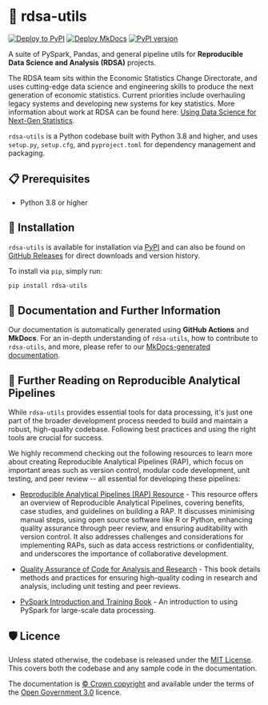 # 🧰 rdsa-utils 

[![Deploy to PyPI](https://github.com/ONSdigital/rdsa-utils/actions/workflows/deploy_pypi.yaml/badge.svg?branch=main)](https://github.com/ONSdigital/rdsa-utils/actions/workflows/deploy_pypi.yaml)
[![Deploy MkDocs](https://github.com/ONSdigital/rdsa-utils/actions/workflows/deploy_mkdocs.yaml/badge.svg?branch=main)](https://github.com/ONSdigital/rdsa-utils/actions/workflows/deploy_mkdocs.yaml)
[![PyPI version](https://badge.fury.io/py/rdsa-utils.svg)](https://pypi.org/project/rdsa-utils/)

A suite of PySpark, Pandas, and general pipeline utils for **Reproducible Data Science and Analysis (RDSA)** projects.

The RDSA team sits within the Economic Statistics Change Directorate, and uses cutting-edge data science and engineering skills to produce the next generation of economic statistics. Current priorities include overhauling legacy systems and developing new systems for key statistics. More information about work at RDSA can be found here: [Using Data Science for Next-Gen Statistics](https://dataingovernment.blog.gov.uk/2023/02/14/using-data-science-for-next-gen-statistics/).

`rdsa-utils` is a Python codebase built with Python 3.8 and higher, and uses `setup.py`, `setup.cfg`, and `pyproject.toml` for dependency management and packaging.

## 📋 Prerequisites 

- Python 3.8 or higher

## 💾 Installation 

`rdsa-utils` is available for installation via [PyPI](https://pypi.org/project/rdsa-utils/) and can also be found on [GitHub Releases](https://github.com/ONSdigital/rdsa-utils/releases) for direct downloads and version history.

To install via `pip`, simply run:

```bash
pip install rdsa-utils
```

## 📖 Documentation and Further Information 

Our documentation is automatically generated using **GitHub Actions** and **MkDocs**. For an in-depth understanding of `rdsa-utils`, how to contribute to `rdsa-utils`, and more, please refer to our [MkDocs-generated documentation](https://onsdigital.github.io/rdsa-utils/).

## 📘 Further Reading on Reproducible Analytical Pipelines

While `rdsa-utils` provides essential tools for data processing, it's just one part of the broader development process needed to build and maintain a robust, high-quality codebase. Following best practices and using the right tools are crucial for success.

We highly recommend checking out the following resources to learn more about creating Reproducible Analytical Pipelines (RAP), which focus on important areas such as version control, modular code development, unit testing, and peer review -- all essential for developing these pipelines:

- [Reproducible Analytical Pipelines (RAP) Resource](https://analysisfunction.civilservice.gov.uk/support/reproducible-analytical-pipelines/) - This resource offers an overview of Reproducible Analytical Pipelines, covering benefits, case studies, and guidelines on building a RAP. It discusses minimising manual steps, using open source software like R or Python, enhancing quality assurance through peer review, and ensuring auditability with version control. It also addresses challenges and considerations for implementing RAPs, such as data access restrictions or confidentiality, and underscores the importance of collaborative development.

- [Quality Assurance of Code for Analysis and Research](https://best-practice-and-impact.github.io/qa-of-code-guidance/intro.html) - This book details methods and practices for ensuring high-quality coding in research and analysis, including unit testing and peer reviews.

- [PySpark Introduction and Training Book](https://best-practice-and-impact.github.io/ons-spark/intro.html) - An introduction to using PySpark for large-scale data processing.

## 🛡️ Licence

Unless stated otherwise, the codebase is released under the [MIT License][mit].
This covers both the codebase and any sample code in the documentation.

The documentation is [© Crown copyright][copyright] and available under the terms of the [Open Government 3.0][ogl] licence.

[mit]: LICENSE
[copyright]: http://www.nationalarchives.gov.uk/information-management/re-using-public-sector-information/uk-government-licensing-framework/crown-copyright/
[ogl]: http://www.nationalarchives.gov.uk/doc/open-government-licence/version/3/
